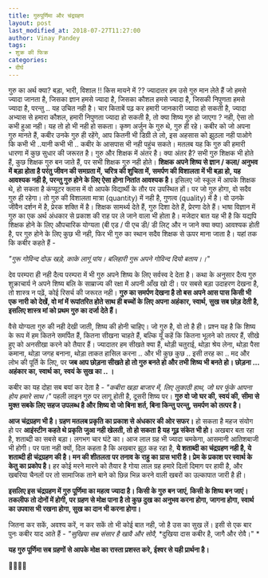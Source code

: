```yaml
---
title: गुरुपूर्णिमा और चंद्रग्रहण
layout: post
last_modified_at: 2018-07-27T11:27:00
author: Vinay Pandey
tags:
- शुक्र की फिक्र
categories:
- दीर्घ
---
```

गुरु का अर्थ क्या? 
बड़ा, भारी, विशाल !! 
किस मायने में ?? 
ज्यादातर हम उसे गुरु मान लेते हैं
जो हमसे ज्यादा जानता है,
जिसका ज्ञान हमसे ज्यादा है,
जिसका कौशल हमसे ज्यादा है,
जिसकी निपुणता हमसे ज्यादा है,
परन्तु .. यह उचित नही है।
चार किताबें पढ़ कर हमारी जानकारी ज्यादा हो सकती है, ज्यादा अभ्यास से हमारा कौशल, हमारी निपुणता ज्यादा हो सकती है,  तो क्या शिष्य गुरु हो जाएगा ? नही, ऐसा तो कभी हुआ नही। यह तो हो भी नही हो सकता। कृष्ण अर्जुन के गुरु थे, गुरु ही रहे। कबीर को जो अपना गुरु मानते हैं, कबीर उनके गुरु ही रहेंगे, आप कितनी भी डिग्री ले लो, इस अहसास को झुठला नही पाओगे कि कभी भी ..यानी कभी भी .. कबीर के आसपास भी नही पहुंच सकते। मतलब यह कि गुरु की हमारी धारणा में कुछ सुधार की जरूरत है। 
गुरु और शिक्षक में अंतर है। 
क्या अंतर है? 
सभी गुरु शिक्षक भी होते हैं, कुछ शिक्षक गुरु बन जाते हैं, पर सभी शिक्षक गुरु नही होते। **शिक्षक अपने शिष्य से ज्ञान / कला/ अनुभव में बड़ा होता है परंतु जीवन की समग्रता में, चरित्र की शुचिता में, समर्पण की विशालता में भी बड़ा हो, यह आवश्यक नही है, परन्तु गुरु होने के लिए ऐसा होना नितांत आवश्यक है।** इसिलए जो स्कूल में आपके शिक्षक थे, हो सकता है कंप्यूटर क्लास में वो आपके विद्यार्थी के तौर पर उपस्थित हों। पर जो गुरु होगा, वो सदैव गुरु ही रहेगा। तो गुरु की विशालता मात्रा (quantity) में नही है, गुणत्व (quality) में है। वो उनके जीवैन दर्शन में है, प्रेरक शक्ति में है। शिक्षक सामर्थ्य देते हैं, गुरु दिशा देते हैं, प्रेरणा देते हैं। भाषा विज्ञान में गुरु का एक अर्थ अंधकार से प्रकाश की राह पर ले जाने वाला भी होता है। 
मजेदार बात यह भी है कि यद्यपि शिक्षक होने के लिए औपचारिक योग्यता (बी एड / पी एच डी/ डी लिट् और न जाने क्या क्या) आवश्यक होती है, पर गुरु होने के लिए कुछ भी नही, फिर भी गुरु का स्थान सदैव शिक्षक से ऊपर माना जाता है। यहां तक कि कबीर कहते हैं -

*"गुरू गोविन्द दोऊ खड़े, काके लागूं पांय।*
*बलिहारी गुरू अपने गोविन्द दियो बताय।।"*

देव परम्परा ही नही दैत्य परम्परा में भी गुरु अपने शिष्य के लिए सर्वस्व दे देता है। कथा के अनुसार दैत्य गुरु शुक्राचार्य ने अपने शिष्य बलि के साम्राज्य की रक्षा में अपनी आँख खो दी। पर सबसे बड़ा उदाहरण देखना है, तो शास्त्र न पढ़ें, कोई रिसर्च की जरूरत नही। **गुरु का समर्पण देखना है तो बस अपने आस पास किसी भी एक नारी  को देखें, वो मां में रूपांतरित होते साथ ही बच्चों के लिए अपना अहंकार, स्वार्थ, सुख सब छोड़ देती है, इसलिए शास्त्र मां को प्रथम गुरु का दर्जा देते हैं।**

वैसे योग्यता गुरु की नही देखी जाती, शिष्य की होनी चाहिए। जो गुरु है, वो तो है ही। प्रश्न यह है कि शिष्य के रूप में हम कितने समर्पित हैं, कितना सीखना चाहते हैं, बल्कि यूँ कहें कि कितना भूलने को तत्पर हैं, सीखे हुए को अनसीखा करने को तैयार हैं। ज्यादातर हम सीखते क्या हैं, थोड़ी चतुराई, थोड़ा श्रेय लेना, थोड़ा पैसा कमाना, थोड़ा जगह बनाना, थोड़ा ताकत हासिल करना .. और भी कुछ कुछ .. इसी तरह का .. मद और लोभ की पूर्ति के लिए, पर **जब आप छोड़ना सीखते हो तो गुरु बनते हो और तभी शिष्य भी बनते हो। छोड़ना ... अहंकार का, स्वार्थ का, स्वयं के सुख का .. ।**

कबीर का यह दोहा सब बयां कर देता है -
*"कबीरा खड़ा बाजार में, लिए लुकाठी हाथ,*
*जो घर फूंके आपना होय हमारे साथ।"*
पहली लाइन गुरु पर लागू होती है, दूसरी शिष्य पर। **गुरु वो जो घर की, स्वयं की, सीमा से मुक्त सबके लिए सहज उपलब्ध है और शिष्य वो जो बिना शर्त, बिना किन्तु परन्तु, समर्पण को तत्पर है।**

**आज चंद्रग्रहण भी है। ग्रहण मतलब प्रकृति का प्रकाश से अंधकार की ओर सफर।** हो सकता है महज संयोग हो पर **आइंस्टीन कहते थे प्रकृति जुआ नही खेलती, तो हो सकता है यह गूढ़ संकेत भी हो।** अखबार बता रहा है, शताब्दी का सबसे बड़ा। लगभग चार घंटे का। आज लाल ग्रह भी ज्यादा चमकेगा, आसमानी आतिशबाजी भी होगी। पर पता नही क्यों, दिल कहता है कि अखबार झूठ कह रहा है, **ये शताब्दी का चंद्रग्रहण नही है, ये शताब्दी ही चंद्रग्रहण की है। मन की शीतलता पर तनाव के राहु का ग्रास भारी है। प्रेम के प्रकाश पर स्वार्थ के केतु का प्रकोप है।** हर कोई मरने मारने को तैयार है गोया लाल ग्रह हमारे दिलों दिमाग पर हावी है, और खबरिया चैनलों पर तो सामाजिक ताने बाने को छिन्न भिन्न करने वाली खबरों का उल्कापात जारी है ही। 

**इसलिए इस चंद्रग्रहण में गुरु पूर्णिमा का महत्व ज्यादा है। किसी के गुरु बन जाएं, किसी के शिष्य बन जाएं। तकलीफ तो दोनों में होगी, पर ग्रहण से मोक्ष पाना है तो कुछ दुख का अनुभव करना होगा, जागना होगा, स्वार्थ का उपवास भी रखना होगा, सुख का दान भी करना होगा।** 

जितना कर सकें, अवश्य करें, 
न कर सकें तो भी कोई बात नही,
जो है उस का सुख लें। 
इसी से एक बार पुनः कबीर याद आते हैं - 
*"सुखिया सब संसार है खावै और सोवै,*
*दुखिया दास कबीर है, जागै और रोवै।" *

**यह गुरु पूर्णिमा सब ग्रहणों से आपके मोक्ष का रास्ता प्रशस्त करे, ईश्वर से यही प्रार्थना है।** 

🙏🌷🌷🙏


